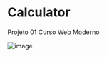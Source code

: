 # Calculator
Projeto 01
Curso Web Moderno

![image](https://user-images.githubusercontent.com/32485809/164120239-ef2286f2-bf2e-4588-942f-38b9c8a53b23.png)

